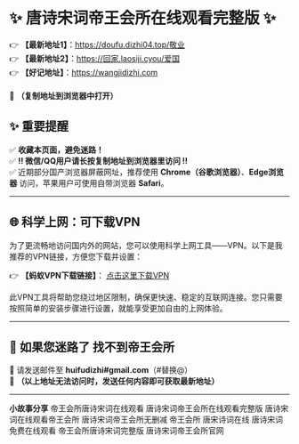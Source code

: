 # ✨ 唐诗宋词帝王会所在线观看完整版 ✨  
👉 **【最新地址1】**：https://doufu.dizhi04.top/敬业  
👉 **【最新地址2】**：https://回家.laosiji.cyou/爱国<br> 
👉 **【好记地址】**：https://wangjidizhi.com <br>  
📌 **（复制地址到浏览器中打开）**  

## ✨ 重要提醒  
✅ **收藏本页面，避免迷路！**  
✅ **‼ 微信/QQ用户请长按复制地址到浏览器里访问 ‼**  
✅ 近期部分国产浏览器屏蔽网址，推荐使用 **Chrome（谷歌浏览器）**、**Edge浏览器** 访问，苹果用户可使用自带浏览器 **Safari**。  

---

## 🌐 科学上网：可下载VPN
为了更流畅地访问国内外的网站，您可以使用科学上网工具——VPN。以下是我推荐的VPN链接，方便您下载并设置：

👉 **【蚂蚁VPN下载链接】**： [点击这里下载VPN](https://6b29.pnawymqo.xyz/c-21265/a-bS5rc)  

此VPN工具将帮助您绕过地区限制，确保更快速、稳定的互联网连接。您只需要按照简单的安装步骤进行设置，就能享受更加自由的上网体验。

---

## 📩 如果您迷路了  找不到帝王会所
📧 请发送邮件至 **huifudizhi#gmail.com**（#替换@）  
📌 **（以上地址无法访问时，发送任何内容即可获取最新地址）**  

---	
**小故事分享**
帝王会所唐诗宋词在线观看
唐诗宋词帝王会所在线观看完整版
唐诗宋词在线观看帝王会所
唐诗宋词帝王会所无删减
帝王会所 唐宋诗词在线
唐诗宋词免费在线观看
帝王会所唐诗宋词完整版
唐诗宋词帝王会所官网
